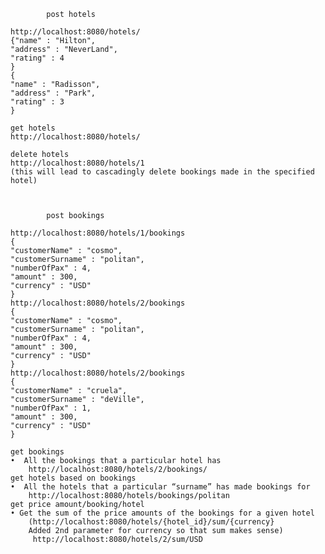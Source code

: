 			post hotels

	http://localhost:8080/hotels/
	{"name" : "Hilton",
	"address" : "NeverLand",
	"rating" : 4
	}
	{
	"name" : "Radisson",
	"address" : "Park",
	"rating" : 3
	}
	
	get hotels
	http://localhost:8080/hotels/
	
	delete hotels
	http://localhost:8080/hotels/1 
	(this will lead to cascadingly delete bookings made in the specified hotel)



			post bookings

	http://localhost:8080/hotels/1/bookings
	{
	"customerName" : "cosmo",
	"customerSurname" : "politan",
	"numberOfPax" : 4,
	"amount" : 300,
	"currency" : "USD"
	}
	http://localhost:8080/hotels/2/bookings
	{
	"customerName" : "cosmo",
	"customerSurname" : "politan",
	"numberOfPax" : 4,
	"amount" : 300,
	"currency" : "USD"
	}
	http://localhost:8080/hotels/2/bookings
	{
	"customerName" : "cruela",
	"customerSurname" : "deVille",
	"numberOfPax" : 1,
	"amount" : 300,
	"currency" : "USD"
	}

	get bookings
	•  All the bookings that a particular hotel has
		http://localhost:8080/hotels/2/bookings/
	get hotels based on bookings
	•  All the hotels that a particular “surname” has made bookings for 
		http://localhost:8080/hotels/bookings/politan
	get price amount/booking/hotel
	• Get the sum of the price amounts of the bookings for a given hotel
	 	(http://localhost:8080/hotels/{hotel_id}/sum/{currency}	
		Added 2nd parameter for currency so that sum makes sense)
		 http://localhost:8080/hotels/2/sum/USD
	


